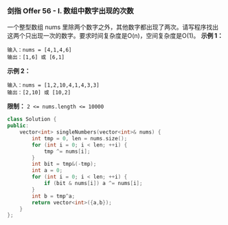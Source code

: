 ### 剑指 Offer 56 - I. 数组中数字出现的次数
一个整型数组 nums 里除两个数字之外，其他数字都出现了两次。请写程序找出这两个只出现一次的数字。要求时间复杂度是O(n)，空间复杂度是O(1)。
**示例 1：**
```
输入：nums = [4,1,4,6] 
输出：[1,6] 或 [6,1]
```
**示例 2：**
```
输入：nums = [1,2,10,4,1,4,3,3] 
输出：[2,10] 或 [10,2]
```
**限制：**
`2 <= nums.length <= 10000`
```cpp
class Solution {
public:
    vector<int> singleNumbers(vector<int>& nums) {
        int tmp = 0, len = nums.size();
        for (int i = 0; i < len; ++i) {
            tmp ^= nums[i];
        }
        int bit = tmp&(-tmp);
        int a = 0;
        for (int i = 0; i < len; ++i) {
            if (bit & nums[i]) a ^= nums[i];
        }
        int b = tmp^a;
        return vector<int>({a,b});
    }
};
```

